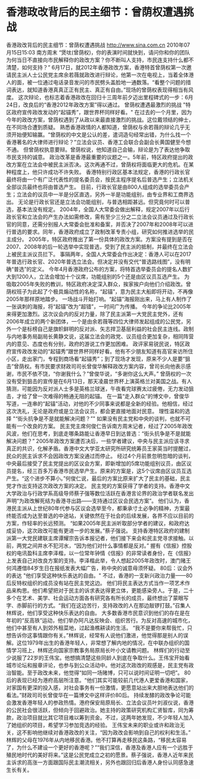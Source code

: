 # 香港政改背后的民主细节：曾荫权遭遇挑战

香港政改背后的民主细节：曾荫权遭遇挑战
http://www.sina.com.cn  2010年07月15日15:03  南方周末
“煲呔(曾荫权)，你的表演时间就快到，请问你和你的团队为何当日不直接向市民解释你的政改方案？你不断叫人支持，市民连支持什么都不清楚，如何支持？”
6月17日，就2012年香港政改方案，香港特首曾荫权第一次邀请民主派人士公民党主席余若薇就政改进行辩论，他第一次在电视上，当着全体港人的面，被一位通过电话录音发问的市民劈头盖脸地一通数落。“看整个问题的措词表达，就知道香港真真正正有民主、真正有自由。”现场的曾荫权表现得相当有风度。
这次辩论，也标志着香港政改在回归十三周年前夕迈出里程碑式的一步：6月24日，改良后的“香港2012年政改方案”得以通过。
曾荫权遭遇最激烈的挑战
"特区政府宣传政改发动的“起锚秀”，跟世界杯同样好看。"
在过去的一个月里，因为今年的政改方案，曾荫权遇到了从政以来最直接激烈的挑战。这位戴领结的绅士，在不同场合遭到质疑。
熟悉香港政情的人都知道，曾荫权与余若薇的辩论几乎无须开始便知输赢。“曾荫权的中文是公认的差，遣词造句经常出错，为什么找一个香港著名的大律师进行辩论？”立法会议员、香港工会联合会副会长黄国健至今想不通。
但曾荫权执意要辩。曾荫权说，他知道自己会输，辩论是为了表达他争取市民支持的诚意。
政治改革是香港最重要的议题之一。5年前，特区政府提出的政改方案在立法会中被民主派否决。这次再通不过，曾荫权将面临更大的危机。在某种程度上，他只许成功不许失败。
香港特别行政区基本法规定，香港的行政长官最终将由一个有广泛代表性的提名委员会，按民主程序提名后普选产生；立法机关全部议员最终也将由普选产生。
目前，行政长官是由800人组成的选举委员会产生；立法会的议员中一半是分区直选，另外一半是功能组别，由专业界和工商界选出。
无论是行政长官还是立法会功能组别，与普选相距甚远。但究竟何时可以普选，基本法没有规定。
2004年，全国人大常委会做出解释，规定2007年以后行政长官和立法会的产生办法如需修改，需有至少三分之二立法会议员通过及行政长官的同意，还需分别报人大常委会批准和备案，并否决了2007年和2008年可以进行普选的要求。同年，香港政府成立了政制改革专责小组，研究如何推进选举的民主成分。
2005年，特区政府推出了第一份具体的政改方案。方案没有提到是否在2007、2008年的后一轮选举中实现普选，受到了民主派的抵制，并最终在立法会上被民主派议员拦下。
事隔两年，全国人大常委会作出决定：香港人可以在2017年普选行政长官、2020年普选立法会。但决定并没有交代“普选路线图”，没有明确“普选”的定义。
今年4月香港政府公布的方案，将特首选举委员会的提名人数扩大到1200人，立法会增加十个议席，功能组别的5个还是由区议员互选产生。
为吸取2005年失败的教训，特区政府决定深入群众，挨家挨户向他们介绍政改。曾荫权班子为此起了个极具煽动性的名称，“起锚”，意为民主大船即将开动，不再像2005年那样原地踏步。
一场战斗开始打响。“起锚”海报刚出来，马上有人制作了一张讽刺的海报，将“起锚”改为“超错”，一时间广为传播。
今年的争论比2005年来得更加激烈。这次议会内的反对力量，除了民主派第一大党民主党外，还有2006年成立的两个新团体，一个是由余若薇等四位大律师发起组成的公民党，另外一个是标榜自己是旗帜鲜明的反对派、矢志捍卫基层利益的社会民主连线。政制与内地事务局副局长黄静文说，这届立法会的政党、议员组合更加复杂，相同阵营内的意见、态度也有分别，政府的游说工作更加困难。
政评家易锐民说，特区政府宣传政改发动的“起锚秀”跟世界杯同样好看。他有不少朋友知道有高官来访所住小区，走出家门，专程到商场看“起锚秀”；到了现场才发现，原来不少人是要“狙击”曾荫权。有市民要求财政司司长曾俊华解释政改方案内容，曾司长向他表示感谢，市民不依不饶，“你谢我什么？”曾俊华说，“多谢你这么大声。”
曾荫权的一次没有受到狙击的宣传是在6月13日，那天凌晨世界杯上演英格兰对美国之战。有人猜测，可能因为反对派人士多是英格兰球迷，午夜看完球赛太过疲倦，无力发动狙击，才给了曾一次难得的畅通无阻的起锚。
在一篇“走入群众”的博文中，曾俊华写道，一连串的“起锚”活动，对他的不少同事来说都是全新的经验。他相信，经过这次洗礼，无论是政府或是立法会议员，都会更直接地面对民意。
理性温和的选择
"“街头抗争是不是就能解决问题？”"
如果没有民主党和中央的谈判，也就不可能有一个改良的方案。
民主党主席何俊仁告诉南方周末记者，经过了2005年政改风波，他们在思考，到底走哪条路能让香港早日到达普选：“街头抗争是不是就能解决问题？”
2005年政改方案遭否决后，一些学者建议，中央与民主派应该寻求真正的共识，化解矛盾。香港中文大学亚太研究所研究统筹员王家英当时提醒过，民众的民主诉求不会因政改方案没通过而停止。
经过4个月前景忽明忽暗的谈判，中央最后接受了民主党提出的区议会方案，即新增加的5席功能组别议员，由区议员提名，经三百多万香港市民选举产生。原来的方案是，这5个议席由区议员互选产生。“这个进步不算小。”何俊仁说，最后的方案比原来扩大了民主的基础，民主党才作出支持这次政改方案的决定。
民主党的方案获得了学者的支持。香港中文大学政治与行政学系高级导师蔡子强等数位活跃在香港言论界的政治学者联名发出声明“为政改解死结为香港寻出路——支持通过区议会民选方案”。
他们认为，香港民主派从上世纪80年代参与区议会选举至今，都秉承寸土必争的精神，方案最终能否成为达至普选的中途站，关键依然在于社会的后续发展，各界不应以目前的方案，作轻率的长远预测。
“如果2005年民主派听取部分学者的建议，和政府达成妥协，这次政改可能有更进一步的发展。”蔡子强说。
支持香港特区政府的建制派第一大党民建联主席谭耀宗告诉本报记者，他们接下来会和民主党寻求接触。以前，两党之间井水不犯河水，“因为他们对什么事情都是反对。”
握有《信报》控股权的电讯盈科主席李泽楷，以一位常年钟情《信报》的非常读者身份，在《信报》上发表自己对改良方案的支持。李泽楷此举，令人想起2005年政改时，澳门赌王何鸿遷借84岁生日在报纸发表大幅广告，称中央的诚意毋须怀疑。
80后：议会外的表达
"他们享受这种快乐表达的自由。"
不过，香港的一支新兴政治力量——80后反特权组织的成员没有站在民主党这边。
他们将民主表达方式当作一项艺术作品来构思。他们希望把对于民主的诉求表达得更立体，更能感染旁人。于是，二十多个在艺术、美学、社会运动方面各有研究各有所长的成员，最终想出了蒙眼写字、赤脚前行的方式。“我们在这边苦行，支持政改的人在那边敲锣打鼓。”召集人林辉说，他们享受这种快乐表达的自由。
大多数香港市民意识到他们的存在是在年初的“反高铁”运动，他们举办阿凡达反映会、组织苦行。为反对高速的城市化，他们中甚至有人到郊外租菜地，过起渔樵耕读的生活。
“我不是要你来帮我忙，只想告诉你这事情跟你有关。”林辉说，经常有人说他们激进，他觉得那是别人的误解。这位1979年出生的香港年轻人，非常想了解内地的情况，在中联办组织的国情学习班上，林辉还向国家宗教事务局原局长叶小文请教问题。
林辉们的行动至少说服了22岁的王伟宝。他想搞清楚这些同龄人到底在争取什么。王伟宝开始看城市论坛和报章评论，也参与到公众活动中。他对这次政改的观感是，民主党有政治智能。至于政改未来，他觉得“如同一场赌博，只可以说时间证明一切吧”。
80后的表现已经为港府高层所注意。“他们其实可能较前几代港人更爱香港和国家，对家国有更深的投入感，对社会事务有一份激情，更愿意站出来大胆地表达他们的看法。”财政司司长曾俊华在一篇博文中这样评价80后。
持续发酵的政改争论可能会激发香港年轻人的参政热情。港府保安局原局长、立法会议员叶刘淑仪说，香港的公民社会很活跃，但倾向于回避政治。她主持的政策研究机构汇贤智库，同为筹款，政治项目就比其它项目难以筹到资金。不过，这两年她发现，不少年轻人加入了她组织的项目，希望学习参加竞选的经验。
王伟宝未来的职业或许和政治无关，这不影响他继续对香港政改的关注，“因为政改会影响到自己的权利和生活。”
林辉的父母在1976年从内地移民香港。他不打算再走移民这条路，“移民太容易了，为什么不建设一个更好的香港呢？”“我们深信，香港及香港人应有一个远胜于殖民地时代的美好将来。”这是公民党成立之初的愿景。蔡子强说，香港人近年来民主诉求的高涨一方面跟国际民主潮流相关，另外也跟回归后香港人身份认同感急速生长有关。

